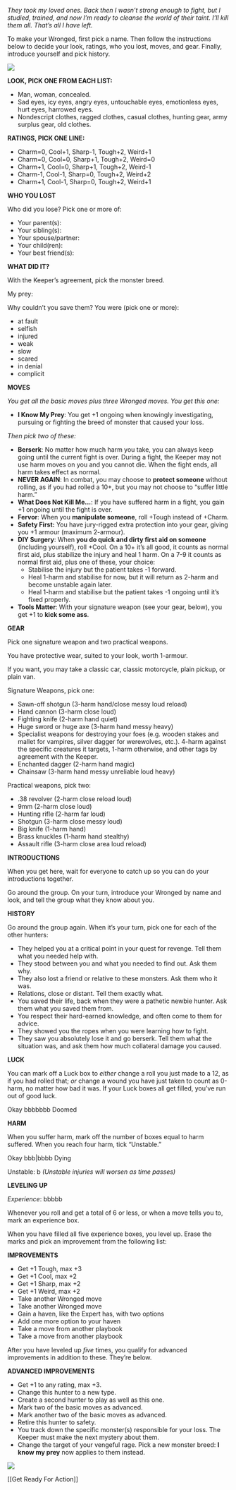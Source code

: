 
*They took my loved ones. Back then I wasn’t strong enough to fight, but I studied, trained, and now I’m ready to cleanse the world of their taint. I’ll kill them all. That’s all I have left.*

To make your Wronged, first pick a name. Then follow the instructions below to decide your look, ratings, who you lost, moves, and gear. Finally, introduce yourself and pick history.

![](MotWIMG16.jpeg)

**LOOK, PICK ONE FROM EACH LIST:**

- Man, woman, concealed.
- Sad eyes, icy eyes, angry eyes, untouchable eyes, emotionless eyes, hurt eyes, harrowed eyes.
- Nondescript clothes, ragged clothes, casual clothes, hunting gear, army surplus gear, old clothes.

**RATINGS, PICK ONE LINE:**

- Charm=0, Cool+1, Sharp-1, Tough+2, Weird+1
- Charm=0, Cool=0, Sharp+1, Tough+2, Weird=0
- Charm+1, Cool=0, Sharp+1, Tough+2, Weird-1
- Charm-1, Cool-1, Sharp=0, Tough+2, Weird+2
- Charm+1, Cool-1, Sharp=0, Tough+2, Weird+1

**WHO YOU LOST**

Who did you lose? Pick one or more of:

- Your parent(s):                                                                  
- Your sibling(s):                                                                  
- Your spouse/partner:                                                                  
- Your child(ren):                                                                  
- Your best friend(s):                                                                  

**WHAT DID IT?**

With the Keeper’s agreement, pick the monster breed.

My prey:                                                                  

Why couldn’t you save them? You were (pick one or more):

- at fault
- selfish
- injured
- weak
- slow
- scared
- in denial
- complicit

**MOVES**

*You get all the basic moves plus three Wronged moves. You get this one:*

- **I Know My Prey**: You get +1 ongoing when knowingly investigating, pursuing or fighting the breed of monster that caused your loss.

*Then pick two of these:*

- **Berserk**: No matter how much harm you take, you can always keep going until the current fight is over. During a fight, the Keeper may not use harm moves on you and you cannot die. When the fight ends, all harm takes effect as normal.
- **NEVER AGAIN**: In combat, you may choose to **protect someone** without rolling, as if you had rolled a 10+, but you may not choose to “suffer little harm.”
- **What Does Not Kill Me...**: If you have suffered harm in a fight, you gain +1 ongoing until the fight is over.
- **Fervor**: When you **manipulate someone**, roll +Tough instead of +Charm.
- **Safety First:** You have jury-rigged extra protection into your gear, giving you +1 armour (maximum 2-armour).
- **DIY Surgery**: When **you do quick and dirty first aid on someone** (including yourself), roll +Cool. On a 10+ it’s all good, it counts as normal first aid, plus stabilize the injury and heal 1 harm. On a 7-9 it counts as normal first aid, plus one of these, your choice: 
  - Stabilise the injury but the patient takes -1 forward.
  - Heal 1-harm and stabilise for now, but it will return as 2-harm and become unstable again later.
  - Heal 1-harm and stabilise but the patient takes -1 ongoing until it’s fixed properly.
- **Tools Matter**: With your signature weapon (see your gear, below), you get +1 to **kick some ass**.

**GEAR**

Pick one signature weapon and two practical weapons.

You have protective wear, suited to your look, worth 1-armour.

If you want, you may take a classic car, classic motorcycle, plain pickup, or plain van.

Signature Weapons, pick one:

- Sawn-off shotgun (3-harm hand/close messy loud reload)
- Hand cannon (3-harm close loud)
- Fighting knife (2-harm hand quiet)
- Huge sword or huge axe (3-harm hand messy heavy)
- Specialist weapons for destroying your foes (e.g. wooden stakes and mallet for vampires, silver dagger for werewolves, etc.). 4-harm against the specific creatures it targets, 1-harm otherwise, and other tags by agreement with the Keeper.
- Enchanted dagger (2-harm hand magic)
- Chainsaw (3-harm hand messy unreliable loud heavy)

Practical weapons, pick two:

- .38 revolver (2-harm close reload loud)
- 9mm (2-harm close loud)
- Hunting rifle (2-harm far loud)
- Shotgun (3-harm close messy loud)
- Big knife (1-harm hand)
- Brass knuckles (1-harm hand stealthy)
- Assault rifle (3-harm close area loud reload)

**INTRODUCTIONS**

When you get here, wait for everyone to catch up so you can do your introductions together.

Go around the group. On your turn, introduce your Wronged by name and look, and tell the group what they know about you.

**HISTORY**

Go around the group again. When it’s your turn, pick one for each of the other hunters:

- They helped you at a critical point in your quest for revenge. Tell them what you needed help with.
- They stood between you and what you needed to find out. Ask them why.
- They also lost a friend or relative to these monsters. Ask them who it was.
- Relations, close or distant. Tell them exactly what.
- You saved their life, back when they were a pathetic newbie hunter. Ask them what you saved them from.
- You respect their hard-earned knowledge, and often come to them for advice.
- They showed you the ropes when you were learning how to fight.
- They saw you absolutely lose it and go berserk. Tell them what the situation was, and ask them how much collateral damage you caused.

**LUCK**

You can mark off a Luck box to *either* change a roll you just made to a 12, as if you had rolled that; *or* change a wound you have just taken to count as 0-harm, no matter how bad it was. If your Luck boxes all get filled, you’ve run out of good luck.

Okay bbbbbbb Doomed

**HARM**

When you suffer harm, mark off the number of boxes equal to harm suffered. When you reach four harm, tick “Unstable.”

Okay bbb|bbbb Dying

Unstable: b *(Unstable injuries will worsen as time passes)*

**LEVELING UP**

*Experience*: bbbbb

Whenever you roll and get a total of 6 or less, or when a move tells you to, mark an experience box.

When you have filled all five experience boxes, you level up. Erase the marks and pick an improvement from the following list:

**IMPROVEMENTS**

- Get +1 Tough, max +3
- Get +1 Cool, max +2
- Get +1 Sharp, max +2
- Get +1 Weird, max +2
- Take another Wronged move
- Take another Wronged move
- Gain a haven, like the Expert has, with two options
- Add one more option to your haven
- Take a move from another playbook
- Take a move from another playbook

After you have leveled up *five* times, you qualify for advanced improvements in addition to these. They’re below.

**ADVANCED IMPROVEMENTS**

- Get +1 to any rating, max +3.
- Change this hunter to a new type.
- Create a second hunter to play as well as this one.
- Mark two of the basic moves as advanced.
- Mark another two of the basic moves as advanced.
- Retire this hunter to safety.
- You track down the specific monster(s) responsible for your loss. The Keeper must make the next mystery about them.
- Change the target of your vengeful rage. Pick a new monster breed: **I know my prey** now applies to them instead.

![](MotWIMG17.jpeg)

[[Get Ready For Action]]
